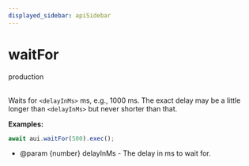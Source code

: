 ```yaml
---
displayed_sidebar: apiSidebar
---
```

# waitFor
<span class="theme-doc-version-badge badge badge--success">production</span><br/><br/>

Waits for `<delayInMs>` ms, e.g., 1000 ms. The exact delay may be a little longer than `<delayInMs>` but never shorter than that.

**Examples:**
```typescript
await aui.waitFor(500).exec();
```

   * @param {number} delayInMs - The delay in ms to wait for.
